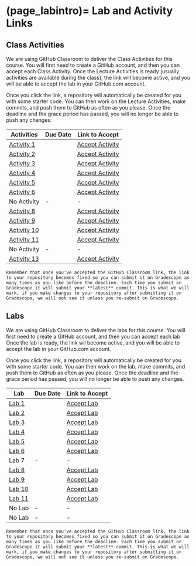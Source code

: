 (page_labintro)=
Lab and Activity Links
=======================

<head>
    <base target="_blank">
</head>

## Class Activities

We are using GitHub Classroom to deliver the Class Activities for this course.
You will first need to create a GitHub account, and then you can accept each Class Activity.
Once the Lecture Activities is ready (usually activities are available during the class), the link will become active, and you will be able to accept the lab in your GitHub.com account.

Once you click the link, a repository will automatically be created for you with some starter code.
You can then work on the Lecture Activities, make commits, and push them to GitHub as often as you please. 
Once the deadline and the grace period has passed, you will no longer be able to push any changes.

| Activities                           | Due Date | Link to Accept      |
|--------------------------------------|----------|---------------------|
| [Activity 1](class/week01/activity)  |          | [Accept Activity]() |
| [Activity 2](class/week02/activity)  |          | [Accept Activity]() |
| [Activity 3](class/week03/activity)  |          | [Accept Activity]() |
| [Activity 4](class/week04/activity)  |          | [Accept Activity]() |
| [Activity 5](class/week05/activity)  |          | [Accept Activity]() |
| [Activity 6](class/week06/activity)  |          | [Accept Activity]() |
| No Activity                          | -        | -                   |
| [Activity 8](class/week08/activity)  |          | [Accept Activity]() |
| [Activity 9](class/week09/activity)  |          | [Accept Activity]() |
| [Activity 10](class/week10/activity) |          | [Accept Activity]() |
| [Activity 11](class/week11/activity) |          | [Accept Activity]() |
| No Activity                          | -        | -                   |
| [Activity 13](class/week13/activity) |          | [Accept Activity]() |

```{tip}
Remember that once you've accepted the GitHub Classroom link, the link to your repository becomes fixed so you can submit it on Gradescope as many times as you like before the deadline. Each time you submit on Gradescope it will submit your **latest** commit. This is what we will mark, if you make changes to your repository after submitting it on Gradescope, we will not see it unless you re-submit on Gradescope.
```

## Labs

We are using GitHub Classroom to deliver the labs for this course.
You will first need to create a GitHub account, and then you can accept each lab
Once the lab is ready, the link wil become active, and you will be able to accept the lab in your GitHub.com account.

Once you click the link, a repository will automatically be created for you with some starter code.
You can then work on the lab, make commits, and push them to GitHub as often as you please. 
Once the deadline and the grace period has passed, you will no longer be able to push any changes.

| Lab                     | Due Date | Link to Accept |
|-------------------------|----------|----------------|
| [Lab 1](week01/lab.md)  |          | [Accept Lab]() |
| [Lab 2](week02/lab.md)  |          | [Accept Lab]() |
| [Lab 3](week03/lab.md)  |          | [Accept Lab]() |
| [Lab 4](week04/lab.md)  |          | [Accept Lab]() |
| [Lab 5](week05/lab.md)  |          | [Accept Lab]() |
| [Lab 6](week06/lab.md)  |          | [Accept Lab]() |
| Lab 7                   | -        | -              |
| [Lab 8](week08/lab.md)  |          | [Accept Lab]() |
| [Lab 9](week09/lab.md)  |          | [Accept Lab]() |
| [Lab 10](week10/lab.md) |          | [Accept Lab]() |
| [Lab 11](week11/lab.md) |          | [Accept Lab]() |
| No Lab                  | -        | -              |
| No Lab                  | -        | -              |


```{tip}
Remember that once you've accepted the GitHub Classroom link, the link to your repository becomes fixed so you can submit it on Gradescope as many times as you like before the deadline. Each time you submit on Gradescope it will submit your **latest** commit. This is what we will mark, if you make changes to your repository after submitting it on Gradescope, we will not see it unless you re-submit on Gradescope.
```